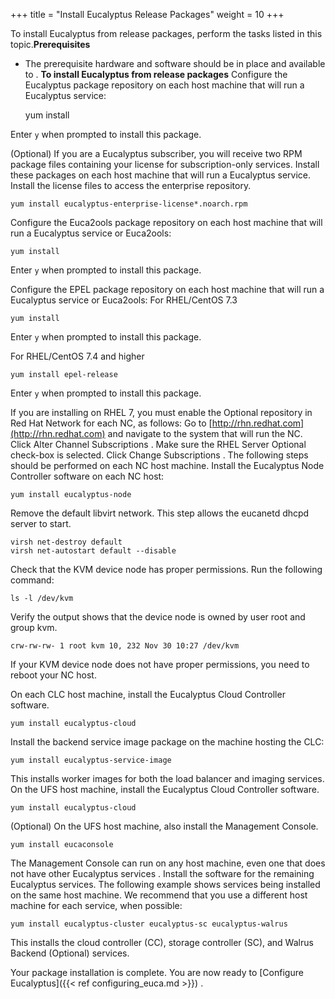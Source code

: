 +++
title = "Install Eucalyptus Release Packages"
weight = 10
+++

To install Eucalyptus from release packages, perform the tasks listed in this topic.**Prerequisites** 

* The prerequisite hardware and software should be in place and available to . 
**To install Eucalyptus from release packages** Configure the Eucalyptus package repository on each host machine that will run a Eucalyptus service: 

    yum install 

Enter `y` when prompted to install this package. 

(Optional) If you are a Eucalyptus subscriber, you will receive two RPM package files containing your license for subscription-only services. Install these packages on each host machine that will run a Eucalyptus service. Install the license files to access the enterprise repository. 

    yum install eucalyptus-enterprise-license*.noarch.rpm 

Configure the Euca2ools package repository on each host machine that will run a Eucalyptus service or Euca2ools: 

    yum install 

Enter `y` when prompted to install this package. 

Configure the EPEL package repository on each host machine that will run a Eucalyptus service or Euca2ools: For RHEL/CentOS 7.3 

    yum install 

Enter `y` when prompted to install this package. 

For RHEL/CentOS 7.4 and higher 

    yum install epel-release

Enter `y` when prompted to install this package. 

If you are installing on RHEL 7, you must enable the Optional repository in Red Hat Network for each NC, as follows: Go to [http://rhn.redhat.com](http://rhn.redhat.com) and navigate to the system that will run the NC. Click Alter Channel Subscriptions . Make sure the RHEL Server Optional check-box is selected. Click Change Subscriptions . The following steps should be performed on each NC host machine. Install the Eucalyptus Node Controller software on each NC host: 

    yum install eucalyptus-node

Remove the default libvirt network. This step allows the eucanetd dhcpd server to start. 

    virsh net-destroy default
    virsh net-autostart default --disable

Check that the KVM device node has proper permissions. Run the following command: 

    ls -l /dev/kvm

Verify the output shows that the device node is owned by user root and group kvm. 

    crw-rw-rw- 1 root kvm 10, 232 Nov 30 10:27 /dev/kvm

If your KVM device node does not have proper permissions, you need to reboot your NC host. 

On each CLC host machine, install the Eucalyptus Cloud Controller software. 

    yum install eucalyptus-cloud

Install the backend service image package on the machine hosting the CLC: 

    yum install eucalyptus-service-image

This installs worker images for both the load balancer and imaging services. On the UFS host machine, install the Eucalyptus Cloud Controller software. 

    yum install eucalyptus-cloud

(Optional) On the UFS host machine, also install the Management Console. 

    yum install eucaconsole

The Management Console can run on any host machine, even one that does not have other Eucalyptus services . Install the software for the remaining Eucalyptus services. The following example shows services being installed on the same host machine. We recommend that you use a different host machine for each service, when possible: 

    yum install eucalyptus-cluster eucalyptus-sc eucalyptus-walrus

This installs the cloud controller (CC), storage controller (SC), and Walrus Backend (Optional) services.

Your package installation is complete. You are now ready to [Configure Eucalyptus]({{< ref configuring_euca.md >}}) . 
